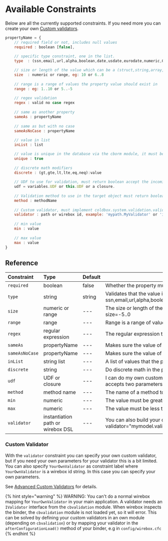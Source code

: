 # Available Constraints

Below are all the currently supported constraints. If you need more you can create your own [Custom validators](../custom-validators.md).

```javascript
propertyName = {
	// required field or not, includes null values
	required : boolean [false],
	
	// specific type constraint, one in the list.
	type  : (ssn,email,url,alpha,boolean,date,usdate,eurodate,numeric,GUID,UUID,integer,string,telephone,zipcode,ipaddress,creditcard,binary,component,query,struct,json,xml),

	// size or length of the value which can be a (struct,string,array,query)
	size  : numeric or range, eg: 10 or 6..8
	
	// range is a range of values the property value should exist in
	range : eg: 1..10 or 5..-5
	
	// regex validation
	regex : valid no case regex
	
	// same as another property
	sameAs : propertyName
	
	// same as but with no case
	sameAsNoCase : propertyName
	
	// value in list
	inList : list

	// value is unique in the database via the cborm module, it must be installed
	unique : true
	
	// discrete math modifiers
	discrete : (gt,gte,lt,lte,eq,neq):value
	
	// UDF to use for validation, must return boolean accept the incoming value and target object, validate(value,target):boolean
	udf = variables.UDF or this.UDF or a closure.
	
	// Validation method to use in the target object must return boolean accept the incoming value and target object 
	method : methodName
	
	// Custom validator, must implement coldbox.system.validation.validators.IValidator
	validator : path or wirebox id, example: 'mypath.MyValidator' or 'id:MyValidator'
	
	// min value
	min : value
	
	// max value
	max : value
}
```

## Reference

| Constraint | Type | Default |  |
| :--- | :--- | :--- | :--- |
| `required` | boolean | false | Whether the property must have a non-null value |
| `type` | string | string |  Validates that the value is of a certain format type. Our included types are: ssn,email,url,alpha,boolean,date,usdate,eurodate,numeric,GUID,UUID,integer,string,telephone,zipcode,ipaddress,creditcard,binary,component,query,struct,json,xml |
| `size` |  numeric or range | --- | The size or length of the value which can be a struct, string, array, or query. The value can be a single numeric value or our cool ranges. Ex: size=4, size=6..8, size=-5..0 |
| `range` | range | --- | Range is a range of values the property value should exist in. Ex: range=1..10, range=6..8 |
| `regex` | regular expression | --- | The regular expression to try and match the value with for validation. This is a no case regex check. |
| `sameAs` | propertyName | --- | Makes sure the value of the constraint is the same as the value of another property in the object. This is a case sensitive check. |
| `sameAsNoCase` | propertyName | --- | Makes sure the value of the constraint is the same as the value of another property in the object with no case sensitivity. |
| `inList` | string list | --- | A list of values that the property value must exist in |
| `discrete` | string | --- | Do discrete math in the property value. The valid values are: eq,neq,lt,lte,gt,gte. Example: discrete="eq:4" or discrete="lte:10" |
| `udf` | UDF or closure | --- | I can do my own custom validation by doing an inline closure \(CF 10 or Railo only\) or a pointer to a custom defined function. The function must return boolean and accepts two parameters: value and target. |
| `method` | method name | --- | The name of a method to call in the target object for validation. The function must return boolean and accepts two parameters: value and target. |
| `min` | numeric | --- | The value must be greater than or equal to this minimum value |
| `max` | numeric | --- | The value must be less than or equal to this maximum value |
| `validator` | instantiation path or wirebox DSL | --- | You can also build your own validators instead of our internal ones. This value will be the instantiation path to the validator or a wirebox id string. Example: validator="mymodel.validators.MyValidator", validator="id:MyValidator" |

### Custom Validator

With the `validator` constraint you can specify your own custom validator, but if you need your own parameters for your validator this is a bit limited. You can also specify `YourOwnValidator` as constraint label where `YourOwnValidator` is a wirebox id string. In this  case you can specify your own parameters. 

See [Advanced Custom Validators](../advanced-custom-validators.md) for details.

{% hint style="warning" %}
WARNING: You can't do a normal wirebox mapping for `YourOwnValidator` in your main application. A validator needs an `IValidator` interface from the `cbvalidation` module. When wirebox inspects the binder, the `cbvalidation` module is not loaded yet, so it will error. This can be solved by defining your custom validators in an own module \(depending on `cbvalidation`\) or by mapping your validator in the `afterConfigurationLoad()` method of your binder, e.g in `config/wirebox.cfc`
{% endhint %}




